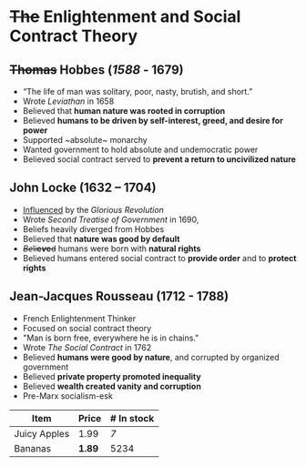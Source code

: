 # ~~The~~ Enlightenment and Social Contract Theory

## ~~Thomas~~ Hobbes (*1588* - 1679)
- “The life of man was solitary, poor, nasty, brutish, and short.”
- Wrote *Leviathan* in 1658
- Believed that **human nature was rooted in corruption**
- Believed **humans to be driven by self-interest, greed, and desire for power**
- Supported ~absolute~ monarchy
- Wanted government to hold absolute and undemocratic power
- Believed social contract served to **prevent a return to uncivilized nature**

## John Locke (1632 – 1704)
- [Influenced](https://google.com) by the *Glorious Revolution*
- Wrote *Second Treatise of Government* in 1690,
- Beliefs heavily diverged from Hobbes
- Believed that **nature was good by default**
- ~~*Be*li**e*v*e**d~~ humans were born with **natural rights**
- Believed humans entered social contract to **provide order** and to **protect rights**

## Jean-Jacques Rousseau (1712 - 1788) 
- French Enlightenment Thinker
- Focused on social contract theory
- "Man is born free, everywhere he is in chains."
- Wrote *The Social Contract* in 1762
- Believed **humans were good by nature**, and corrupted by organized government
- Believed **private property promoted inequality**
- Believed **wealth created vanity and corruption**
- Pre-Marx socialism-esk

| Item         | Price     | # In stock |
|--------------|-----------|------------|
| Juicy Apples | 1.99      | *7*        |
| Bananas      | **1.89**  | 5234       |
